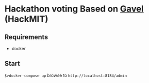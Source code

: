# Hackathon voting Based on [Gavel](https://github.com/anishathalye/gavel) (HackMIT)

## Requirements
 * docker

## Start 
`$>docker-compose up`
browse to `http://localhost:8184/admin` 